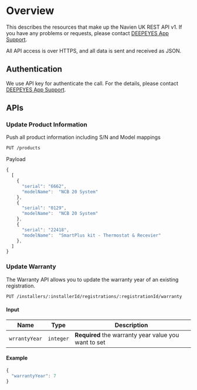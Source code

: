 # Overview

This describes the resources that make up the Navien UK REST API v1. 
If you have any problems or requests, please contact [DEEPEYES App Support](app@deepeyes.co.uk).

All API access is over HTTPS, and all data is sent and received as JSON.

## Authentication

We use API key for authenticate the call. For the details, please contact [DEEPEYES App Support](app@deepeyes.co.uk).

## APIs

### Update Product Information

Push all product information including S/N and Model mappings

```bash
PUT /products
```

Payload 

```javascript
{
  [
    {
      "serial": "6662", 
      "modelName":	"NCB 20 System"
    },
    {
      "serial": "0129", 
      "modelName":	"NCB 20 System"
    },
    {
      "serial": "22418", 
      "modelName":	"SmartPlus kit - Thermostat & Recevier"
    },
  ]
}


```




### Update Warranty

The Warranty API allows you to update the warranty year of an existing registration. 

```bash
PUT /installers/:installerId/registrations/:registrationId/warranty
```

#### Input
| Name | Type | Description |
| ---- | ---- | ----------- |
| `wrrantyYear` | `integer` | **Required** the warranty year value you want to set |

#### Example

```javascript
{
  "warrantyYear": 7
}
```
